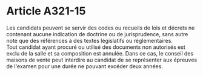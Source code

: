 # Article A321-15

Les candidats peuvent se servir des codes ou recueils de lois et décrets ne contenant aucune indication de doctrine ou de jurisprudence, sans autre note que des références à des textes législatifs ou réglementaires.\
Tout candidat ayant procuré ou utilisé des documents non autorisés est exclu de la salle et sa composition est annulée. Dans ce cas, le conseil des maisons de vente peut interdire au candidat de se représenter aux épreuves de l'examen pour une durée ne pouvant excéder deux années.
